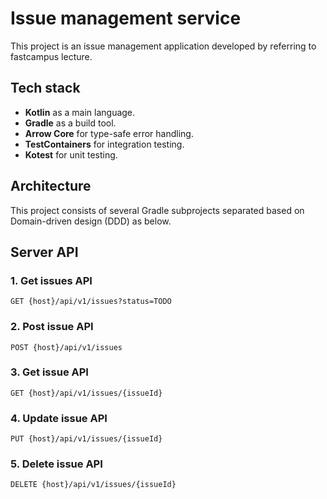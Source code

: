 # Issue management service
This project is an issue management application developed by referring to fastcampus lecture.

## Tech stack
* **Kotlin** as a main language.
* **Gradle** as a build tool.
* **Arrow Core** for type-safe error handling.
* **TestContainers** for integration testing.
* **Kotest** for unit testing.

## Architecture
This project consists of several Gradle subprojects separated based on Domain-driven design (DDD) as below.

## Server API
### 1. Get issues API
```
GET {host}/api/v1/issues?status=TODO
```

### 2. Post issue API
```
POST {host}/api/v1/issues
```

### 3. Get issue API
```
GET {host}/api/v1/issues/{issueId}
```

### 4. Update issue API
```
PUT {host}/api/v1/issues/{issueId}
```

### 5. Delete issue API
```
DELETE {host}/api/v1/issues/{issueId}
```